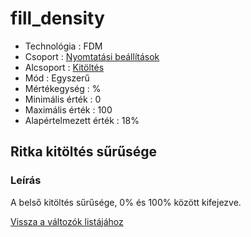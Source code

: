 # fill\_density

* Technológia : FDM
* Csoport : [Nyomtatási beállítások](../../konfig/print_settings.md)
* Alcsoport : [Kitöltés](../../beallitasok/print_settings.md#remplissage)
* Mód : Egyszerű
* Mértékegység : %
* Minimális érték :  0
* Maximális érték :  100
* Alapértelmezett érték : 18%

## Ritka kitöltés sűrűsége

### Leírás

A belső kitöltés sűrűsége, 0% és 100% között kifejezve.

[Vissza a változók listájához](/)

